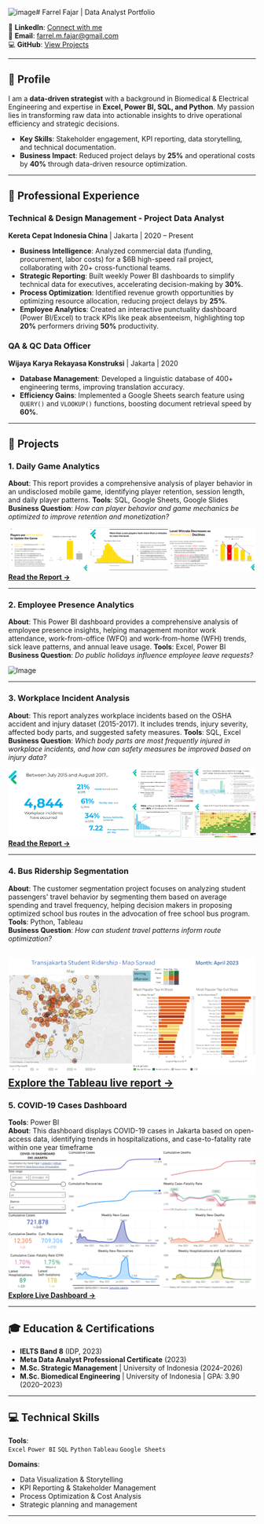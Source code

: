 ![image](https://github.com/user-attachments/assets/6fb2eadc-e271-4326-9c9d-dea4a1827452)# Farrel Fajar | Data Analyst Portfolio

🔗 **LinkedIn**: [Connect with me](https://www.linkedin.com/in/farrel-fajar)  
📧 **Email**: [farrel.m.fajar@gmail.com](farrel.m.fajar@gmail.com)  
💻 **GitHub**: [View Projects](https://github.com/FarrelMFajar)  

---

## 📌 Profile  
I am a **data-driven strategist** with a background in Biomedical & Electrical Engineering and expertise in **Excel, Power BI, SQL, and Python**. My passion lies in transforming raw data into actionable insights to drive operational efficiency and strategic decisions.  
- **Key Skills**: Stakeholder engagement, KPI reporting, data storytelling, and technical documentation.  
- **Business Impact**: Reduced project delays by **25%** and operational costs by **40%** through data-driven resource optimization.  

---

## 💼 Professional Experience  

### **Technical & Design Management - Project Data Analyst**  
**Kereta Cepat Indonesia China** | Jakarta | 2020 – Present  
- **Business Intelligence**: Analyzed commercial data (funding, procurement, labor costs) for a $6B high-speed rail project, collaborating with 20+ cross-functional teams.  
- **Strategic Reporting**: Built weekly Power BI dashboards to simplify technical data for executives, accelerating decision-making by **30%**.  
- **Process Optimization**: Identified revenue growth opportunities by optimizing resource allocation, reducing project delays by **25%**.  
- **Employee Analytics**: Created an interactive punctuality dashboard (Power BI/Excel) to track KPIs like peak absenteeism, highlighting top **20%** performers driving **50%** productivity.  

### **QA & QC Data Officer**  
**Wijaya Karya Rekayasa Konstruksi** | Jakarta | 2020  
- **Database Management**: Developed a linguistic database of 400+ engineering terms, improving translation accuracy.  
- **Efficiency Gains**: Implemented a Google Sheets search feature using `QUERY()` and `VLOOKUP()` functions, boosting document retrieval speed by **60%**.  

---
## 🚀 Projects  

### 1. Daily Game Analytics  
**About**: This report provides a comprehensive analysis of player behavior in an undisclosed mobile game, identifying player retention, session length, and daily player patterns.
**Tools**: SQL, Google Sheets, Google Slides
**Business Question**: *How can player behavior and game mechanics be optimized to improve retention and monetization?*  

[<img src="images/01_gamedatananalytics.png">](https://docs.google.com/presentation/d/e/2PACX-1vT461tTEEk4SbjUZKrIXnpCsTqfjlsU6NuRkpZcQ4PBQBPJpPteckU5fzRmKF8GldH7pGDr_mGJCjBX/pub?start=true&loop=false&delayms=10000)
**[Read the Report →](https://docs.google.com/presentation/d/e/2PACX-1vT461tTEEk4SbjUZKrIXnpCsTqfjlsU6NuRkpZcQ4PBQBPJpPteckU5fzRmKF8GldH7pGDr_mGJCjBX/pub?start=true&loop=false&delayms=10000)**  


---

### **2. Employee Presence Analytics**  
**About**: This Power BI dashboard provides a comprehensive analysis of employee presence insights, helping management monitor work attendance, work-from-office (WFO) and work-from-home (WFH) trends, sick leave patterns, and annual leave usage.
**Tools**: Excel, Power BI  
**Business Question**: *Do public holidays influence employee leave requests?*  

![Image](https://github.com/user-attachments/assets/62608acf-fb7d-4b83-8427-d31921a5e508)

---

### **3. Workplace Incident Analysis**  
**About**: This report analyzes workplace incidents based on the OSHA accident and injury dataset (2015-2017). It includes trends, injury severity, affected body parts, and suggested safety measures.
**Tools**: SQL, Excel  
**Business Question**: *Which body parts are most frequently injured in workplace incidents, and how can safety measures be improved based on injury data?*  


[<img src="images/03_workplace.png">](https://github.com/FarrelMFajar/Projects/blob/dc99445cdf42b87e68c23b18217305fb69ef6784/%5BSQL%5D%20%5BMS%20Excel%5D%20Workplace%20Incident%20Analysis/Workplace%20Incident%20Analysis%20Report.pdf)
**[Read the Report →](https://github.com/FarrelMFajar/Projects/blob/dc99445cdf42b87e68c23b18217305fb69ef6784/%5BSQL%5D%20%5BMS%20Excel%5D%20Workplace%20Incident%20Analysis/Workplace%20Incident%20Analysis%20Report.pdf)**  

---

### **4. Bus Ridership Segmentation**  
**About**: The customer segmentation project focuses on analyzing student passengers' travel behavior by segmenting them based on average spending and travel frequency, helping decision makers in proposing optimized school bus routes in the advocation of free school bus program.
**Tools**: Python, Tableau  
**Business Question**: *How can student travel patterns inform route optimization?*  

[<img src="images/04_busridership.png">](https://public.tableau.com/app/profile/farrel.fajar/viz/TransjakartaStory-StudentsNeedBus/Story1)
**[Explore the Tableau live report →](https://github.com/FarrelMFajar/Projects/blob/dc99445cdf42b87e68c23b18217305fb69ef6784/%5BSQL%5D%20%5BMS%20Excel%5D%20Workplace%20Incident%20Analysis/Workplace%20Incident%20Analysis%20Report.pdf)**
---

### **5. COVID-19 Cases Dashboard**  
**Tools**: Power BI  
**About**: This dashboard displays COVID-19 cases in Jakarta based on open-access data, identifying trends in hospitalizations, and case-to-fatality rate within one year timeframe
[<img src="images/05_covid.png">](https://github.com/FarrelMFajar/Projects/blob/a1972032b460905fe523e7ba5f1670b0041c339d/%5BSQL%5D%20Covid-19%20Data%20Exploration/COVID%20Dashboard.pbix)
**[Explore Live Dashboard →](https://github.com/FarrelMFajar/Projects/blob/a1972032b460905fe523e7ba5f1670b0041c339d/%5BSQL%5D%20Covid-19%20Data%20Exploration/COVID%20Dashboard.pbix)**  

---

## 🎓 Education & Certifications  
- **IELTS Band 8** (IDP, 2023)  
- **Meta Data Analyst Professional Certificate** (2023)  
- **M.Sc. Strategic Management** | University of Indonesia (2024–2026)  
- **M.Sc. Biomedical Engineering** | University of Indonesia | GPA: 3.90 (2020–2023)  

---

## 💻 Technical Skills  
**Tools**:  
`Excel` `Power BI` `SQL` `Python` `Tableau` `Google Sheets`  

**Domains**:  
- Data Visualization & Storytelling  
- KPI Reporting & Stakeholder Management  
- Process Optimization & Cost Analysis
- Strategic planning and management

---
